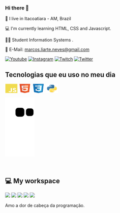 ### Hi there 👋

🌆 I live in Itacoatiara - AM, Brazil

💻 I'm currently learning HTML, CSS and Javascript.

🧗‍♂️ Student Information Systems .

📧 E-Mail: marcos.liarte.neves@gmail.com

[![Youtube](https://img.shields.io/badge/YouTube-FF0000?style=for-the-badge&logo=youtube&logoColor=white)](https://www.youtube.com/channel/UCmQ_UUii45NKhGUQJq0zflA)
[![Instagram](https://img.shields.io/badge/Instagram-E4405F?style=for-the-badge&logo=instagram&logoColor=white)](https://www.instagram.com/marcosliarte/)
[![Twitch](https://img.shields.io/badge/Twitch-9146FF?style=for-the-badge&logo=twitch&logoColor=white)](https://www.twitch.tv/liarteee)
[![Twitter](https://img.shields.io/badge/Twitter-00BFFF?style=for-the-badge&logo=twitter&logoColor=white)](https://twitter.com/mliartee)



## Tecnologias que eu uso no meu dia

<div style="display: inline_block">
<img align="center" alt="Rokku-Js" height="30" width="40" src="https://raw.githubusercontent.com/devicons/devicon/master/icons/javascript/javascript-plain.svg">
  <img align="center" alt="Rokku-HTML" height="30" width="40" src="https://raw.githubusercontent.com/devicons/devicon/master/icons/html5/html5-original.svg">
  <img align="center" alt="Rokku-CSS" height="30" width="40" src="https://raw.githubusercontent.com/devicons/devicon/master/icons/css3/css3-original.svg">
  <img align="center" alt="Rokku-Python" height="30" width="40" src="https://raw.githubusercontent.com/devicons/devicon/master/icons/python/python-original.svg">
 

  ![Snake animation](https://github.com/rafaballerini/rafaballerini/blob/output/github-contribution-grid-snake.svg)
</div><br/>

## 💻 My workspace <br>

<div>
<img src="https://img.shields.io/badge/Dell_g15_5510-B0C4DE?style=for-the-badge&logo=dell&logoColor=white">
<img src="https://img.shields.io/badge/NVIDIA_GTX_1650-00FF7F?style=for-the-badge&logo=nvidia&logoColor=white">
<img src="https://img.shields.io/badge/Windows-0078D6?style=for-the-badge&logo=windows&logoColor=white">
<img src="https://img.shields.io/badge/Core_i5_10th-0072C5?style=for-the-badge&logo=intel&logoColor=white">
<img src="https://img.shields.io/badge/RAM_8GB-000000?style=for-the-badge&logo=hyperx&logocolor=FF0000">
</div>

Amo a dor de cabeça da programação.

